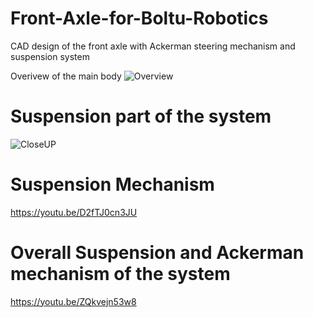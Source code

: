 # Front-Axle-for-Boltu-Robotics
CAD design of the front axle with Ackerman steering mechanism and suspension system
 
 Overivew of the main body
 ![Overview](https://user-images.githubusercontent.com/68491855/235934907-59ca95f4-6d92-4e7c-96a0-c3e116530d6b.png)

# Suspension part of the system
![CloseUP](https://user-images.githubusercontent.com/68491855/235940949-f04750e2-86cc-4db5-91ea-695aef97bab4.PNG)

# Suspension Mechanism
https://youtu.be/D2fTJ0cn3JU

# Overall Suspension and Ackerman mechanism of the system

https://youtu.be/ZQkvejn53w8
